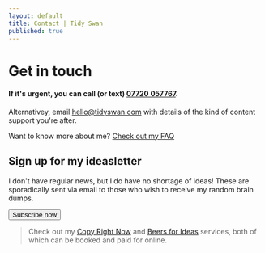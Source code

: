 ```yaml
---
layout: default
title: Contact | Tidy Swan
published: true
---
```


# Get in touch

#### If it's urgent, you can call (or text) <a href="tel:+447720057767">07720 057767</a>.

Alternativey, email [hello@tidyswan.com](mailto:hello@tidyswan.com) with details of the kind of content support you're after.

Want to know more about me? [Check out my FAQ](/about/#faq)

## Sign up for my ideasletter
I don't have regular news, but I do have no shortage of ideas! These are sporadically sent via email to those who wish to receive my random brain dumps.

<a href="https://tinyletter.com/tidyswan" target="_blank"><button class="button">Subscribe now</button></a>

> Check out my [Copy Right Now](/copy-right-now) and [Beers for Ideas](/beers-for-ideas) services, both of which can be booked and paid for online.

